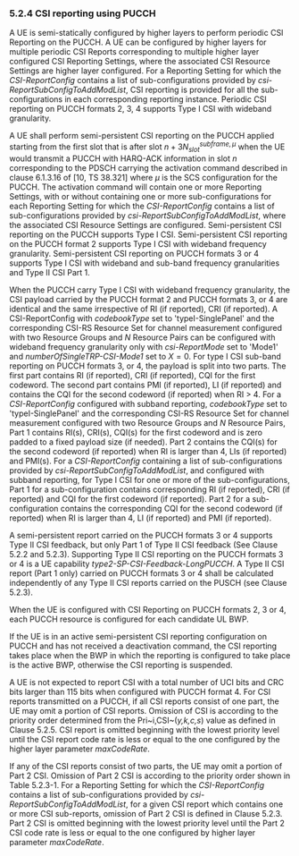 ### 5.2.4 CSI reporting using PUCCH

A UE is semi-statically configured by higher layers to perform periodic
CSI Reporting on the PUCCH. A UE can be configured by higher layers for
multiple periodic CSI Reports corresponding to multiple higher layer
configured CSI Reporting Settings, where the associated CSI Resource
Settings are higher layer configured. For a Reporting Setting for which
the *CSI-ReportConfig* contains a list of sub-configurations provided by
*csi-ReportSubConfigToAddModList*, CSI reporting is provided for all the
sub-configurations in each corresponding reporting instance. Periodic
CSI reporting on PUCCH formats 2, 3, 4 supports Type I CSI with wideband
granularity.

A UE shall perform semi-persistent CSI reporting on the PUCCH applied
starting from the first slot that is after slot
$n + {3N}_{slot}^{subframe,µ}$ when the UE would transmit a PUCCH with
HARQ-ACK information in slot *n* corresponding to the PDSCH carrying the
activation command described in clause 6.1.3.16 of \[10, TS 38.321\]
where *μ* is the SCS configuration for the PUCCH. The activation command
will contain one or more Reporting Settings, with or without containing
one or more sub-configurations for each Reporting Setting for which the
*CSI-ReportConfig* contains a list of sub-configurations provided by
*csi-ReportSubConfigToAddModList*, where the associated CSI Resource
Settings are configured. Semi-persistent CSI reporting on the PUCCH
supports Type I CSI. Semi-persistent CSI reporting on the PUCCH format 2
supports Type I CSI with wideband frequency granularity. Semi-persistent
CSI reporting on PUCCH formats 3 or 4 supports Type I CSI with wideband
and sub-band frequency granularities and Type II CSI Part 1.

When the PUCCH carry Type I CSI with wideband frequency granularity, the
CSI payload carried by the PUCCH format 2 and PUCCH formats 3, or 4 are
identical and the same irrespective of RI (if reported), CRI (if
reported). A CSI-ReportConfig with *codebookType* set to
\'typeI-SinglePanel\' and the corresponding CSI-RS Resource Set for
channel measurement configured with two Resource Groups and $N$ Resource
Pairs can be configured with wideband frequency granularity only with
*csi-ReportMode* set to \'Mode1\' and *numberOfSingleTRP-CSI-Mode1* set
to $X = 0$. For type I CSI sub-band reporting on PUCCH formats 3, or 4,
the payload is split into two parts. The first part contains RI (if
reported), CRI (if reported), CQI for the first codeword. The second
part contains PMI (if reported), LI (if reported) and contains the CQI
for the second codeword (if reported) when RI \> 4. For a
*CSI-ReportConfig* configured with subband reporting, *codebookType* set
to \'typeI-SinglePanel\' and the corresponding CSI-RS Resource Set for
channel measurement configured with two Resource Groups and $N$ Resource
Pairs, Part 1 contains RI(s), CRI(s), CQI(s) for the first codeword and
is zero padded to a fixed payload size (if needed). Part 2 contains the
CQI(s) for the second codeword (if reported) when RI is larger than 4,
LIs (if reported) and PMI(s). For a *CSI-ReportConfig* containing a list
of sub-configurations provided by *csi-ReportSubConfigToAddModList*, and
configured with subband reporting, for Type I CSI for one or more of the
sub-configurations, Part 1 for a sub-configuration contains
corresponding RI (if reported), CRI (if reported) and CQI for the first
codeword (if reported). Part 2 for a sub-configuration contains the
corresponding CQI for the second codeword (if reported) when RI is
larger than 4, LI (if reported) and PMI (if reported).

A semi-persistent report carried on the PUCCH formats 3 or 4 supports
Type II CSI feedback, but only Part 1 of Type II CSI feedback (See
Clause 5.2.2 and 5.2.3). Supporting Type II CSI reporting on the PUCCH
formats 3 or 4 is a UE capability *type2-SP-CSI-Feedback-LongPUCCH*. A
Type II CSI report (Part 1 only) carried on PUCCH formats 3 or 4 shall
be calculated independently of any Type II CSI reports carried on the
PUSCH (see Clause 5.2.3).

When the UE is configured with CSI Reporting on PUCCH formats 2, 3 or 4,
each PUCCH resource is configured for each candidate UL BWP.

If the UE is in an active semi-persistent CSI reporting configuration on
PUCCH and has not received a deactivation command, the CSI reporting
takes place when the BWP in which the reporting is configured to take
place is the active BWP, otherwise the CSI reporting is suspended.

A UE is not expected to report CSI with a total number of UCI bits and
CRC bits larger than 115 bits when configured with PUCCH format 4. For
CSI reports transmitted on a PUCCH, if all CSI reports consist of one
part, the UE may omit a portion of CSI reports. Omission of CSI is
according to the priority order determined from the
Pri~i,CSI~(*y,k,c,s*) value as defined in Clause 5.2.5. CSI report is
omitted beginning with the lowest priority level until the CSI report
code rate is less or equal to the one configured by the higher layer
parameter *maxCodeRate*.

If any of the CSI reports consist of two parts, the UE may omit a
portion of Part 2 CSI. Omission of Part 2 CSI is according to the
priority order shown in Table 5.2.3-1. For a Reporting Setting for which
the *CSI-ReportConfig* contains a list of sub-configurations provided by
*csi-ReportSubConfigToAddModList*, for a given CSI report which contains
one or more CSI sub-reports, omission of Part 2 CSI is defined in Clause
5.2.3. Part 2 CSI is omitted beginning with the lowest priority level
until the Part 2 CSI code rate is less or equal to the one configured by
higher layer parameter *maxCodeRate*.